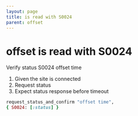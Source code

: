 ```yaml
---
layout: page
title: is read with S0024
parent: offset
---
```


# offset is read with S0024

Verify status S0024 offset time

1. Given the site is connected
2. Request status
3. Expect status response before timeout

```ruby
request_status_and_confirm "offset time",
{ S0024: [:status] }
```

